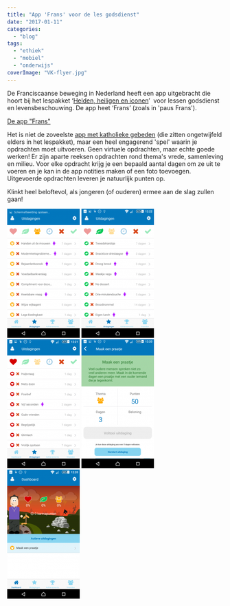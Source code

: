 ```yaml
---
title: "App 'Frans' voor de les godsdienst"
date: "2017-01-11"
categories: 
  - "blog"
tags: 
  - "ethiek"
  - "mobiel"
  - "onderwijs"
coverImage: "VK-flyer.jpg"
---
```


De Franciscaanse beweging in Nederland heeft een app uitgebracht die hoort bij het lespakket ‘[Helden, heiligen en iconen](http://www.franciscaansebeweging.nl/content/activiteiten/studie-en-verdieping/helden-heiligen-en-iconen/studiedag-helden-heiligen-en-iconen/721/)’  voor lessen godsdienst en levensbeschouwing. De app heet ‘Frans’ (zoals in 'paus Frans').

[De app "Frans"](/portfolio/frans)

Het is niet de zoveelste [app met katholieke gebeden](/portfolio/katholieke-gebeden/) (die zitten ongetwijfeld elders in het lespakket), maar een heel engagerend 'spel' waarin je opdrachten moet uitvoeren. Geen virtuele opdrachten, maar echte goede werken! Er zijn aparte reeksen opdrachten rond thema's vrede, samenleving en milieu. Voor elke opdracht krijg je een bepaald aantal dagen om ze uit te voeren en je kan in de app notities maken of een foto toevoegen. Uitgevoerde opdrachten leveren je natuurlijk punten op.

Klinkt heel beloftevol, als jongeren (of ouderen) ermee aan de slag zullen gaan!

![](images/Screenshot_2017-01-11-12-22-07-169x300.png) ![](images/Screenshot_2017-01-11-12-22-02-169x300.png) ![](images/Screenshot_2017-01-11-12-21-54-169x300.png) ![](images/Screenshot_2017-01-11-12-20-59-169x300.png) ![](images/Screenshot_2017-01-11-12-20-48-169x300.png)
